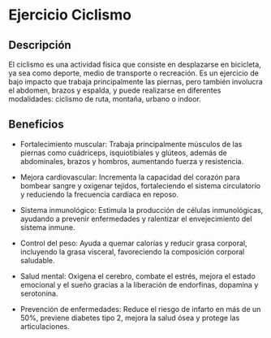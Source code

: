 # Ejercicio Ciclismo

## Descripción
El ciclismo es una actividad física que consiste en desplazarse en bicicleta, ya sea como deporte, medio de transporte o recreación. Es un ejercicio de bajo impacto que trabaja principalmente las piernas, pero también involucra el abdomen, brazos y espalda, y puede realizarse en diferentes modalidades: ciclismo de ruta, montaña, urbano o indoor.

## Beneficios

+ Fortalecimiento muscular: Trabaja principalmente músculos de las piernas como cuádriceps, isquiotibiales y glúteos, además de abdominales, brazos y hombros, aumentando fuerza y resistencia.

+ Mejora cardiovascular: Incrementa la capacidad del corazón para bombear sangre y oxigenar tejidos, fortaleciendo el sistema circulatorio y reduciendo la frecuencia cardíaca en reposo.

+ Sistema inmunológico: Estimula la producción de células inmunológicas, ayudando a prevenir enfermedades y ralentizar el envejecimiento del sistema inmune.

+ Control del peso: Ayuda a quemar calorías y reducir grasa corporal, incluyendo la grasa visceral, favoreciendo la composición corporal saludable.

+ Salud mental: Oxigena el cerebro, combate el estrés, mejora el estado emocional y el sueño gracias a la liberación de endorfinas, dopamina y serotonina.

+ Prevención de enfermedades: Reduce el riesgo de infarto en más de un 50%, previene diabetes tipo 2, mejora la salud ósea y protege las articulaciones.